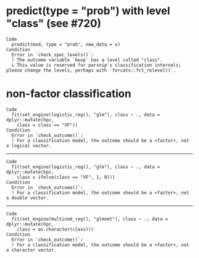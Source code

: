 # predict(type = "prob") with level "class" (see #720)

    Code
      predict(mod, type = "prob", new_data = x)
    Condition
      Error in `check_spec_levels()`:
      ! The outcome variable `boop` has a level called "class".
      i This value is reserved for parsnip's classification internals; please change the levels, perhaps with `forcats::fct_relevel()`.

# non-factor classification

    Code
      fit(set_engine(logistic_reg(), "glm"), class ~ ., data = dplyr::mutate(hpc,
        class = class == "VF"))
    Condition
      Error in `check_outcome()`:
      ! For a classification model, the outcome should be a <factor>, not a logical vector.

---

    Code
      fit(set_engine(logistic_reg(), "glm"), class ~ ., data = dplyr::mutate(hpc,
        class = ifelse(class == "VF", 1, 0)))
    Condition
      Error in `check_outcome()`:
      ! For a classification model, the outcome should be a <factor>, not a double vector.

---

    Code
      fit(set_engine(multinom_reg(), "glmnet"), class ~ ., data = dplyr::mutate(hpc,
        class = as.character(class)))
    Condition
      Error in `check_outcome()`:
      ! For a classification model, the outcome should be a <factor>, not a character vector.

